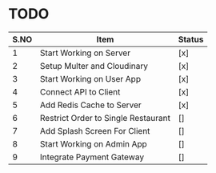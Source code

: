 # TODO

| S.NO | Item                                | Status |
| ---- | ----------------------------------- | ------ |
| 1    | Start Working on Server             | [x]    |
| 2    | Setup Multer and Cloudinary         | [x]    |
| 3    | Start Working on User App           | [x]    |
| 4    | Connect API to Client               | [x]    |
| 5    | Add Redis Cache to Server           | [x]    |
| 6    | Restrict Order to Single Restaurant | []     |
| 7    | Add Splash Screen For Client        | []     |
| 8    | Start Working on Admin App          | []     |
| 9    | Integrate Payment Gateway           | []     |
